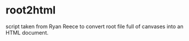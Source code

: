 # root2html

script taken from Ryan Reece to convert root file full of canvases into an HTML document.
